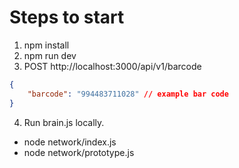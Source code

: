 # Steps to start

1. npm install
2. npm run dev
3. POST http://localhost:3000/api/v1/barcode

```json
{
	"barcode": "994483711028" // example bar code
}
```

4. Run brain.js locally.

- node network/index.js
- node network/prototype.js
